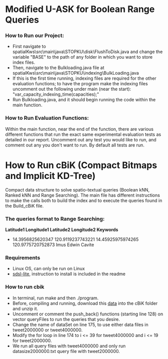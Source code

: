 # Modified U-ASK for Boolean Range Queries

### How to Run our Project:
* First navigate to spatialKws\src\main\java\STOPKU\disk\FlushToDisk.java and change the variable "BASE" to the path of any folder in which you want to store index files.
* Then, navigate to the Bulkloading.java file at spatialKws\src\main\java\STOPKU\indexing\BulkLoading.java
* If this is the first time running, indexing files are required for the other evaluation functions; to have the program make the indexing files uncomment out the following under main (near the start): "var_capacity_indexing_time(capacities);"
* Run Bulkloading.java, and it should begin running the code within the main function.

### How to Run Evaluation Functions:
Within the main function, near the end of the function, there are various different functions that run the exact same experimental evaluation tests as detailed in our report.
Uncomment out any test you would like to run, and comment out any you don't want to run. By default all tests are run.


# How to Run cBiK (Compact Bitmaps and Implicit KD-Tree)

Compact data structure to solve spatio-textual queries (Boolean kNN, Ranked kNN and Range Searching).
The main file has different instructions to make the calls both to build the index and to execute the queries found in the Build_cBiK file.

### The queries format to Range Searching:

**Latitude1 Longitude1 Latitude2 Longitude2 Keywords**

* 14.3956825620347 120.9119237743221 14.45925975974265 120.9775720752873 Imus Edwin Cavite

### Requirements
* Linux OS, can only be run on Linux
* [sdsl-lite](https://github.com/simongog/sdsl-lite), instruction to install is included in the readme 

### How to run cbik
* In terminal, run make and then ./program.
* Before, compiling and running, download this [data](https://drive.google.com/drive/folders/1lAkW3duGurApECYMUJRFM25sR3xFfL8v?usp=sharing) into the cBiK folder and unzip it.  
* Uncomment or comment the push_back() functions (starting line 128) on vector queryFiles to run the queries that you desire.
* Change the name of dataSet on line 175, to use either data files in tweet2000000 or tweet4000000.
* Modify the for loop in line 174 to i <= 39 for tweet4000000 and i <= 19 for tweet2000000.
* We run all query files with tweet4000000 and only run datasize2000000.txt query file with tweet2000000.


